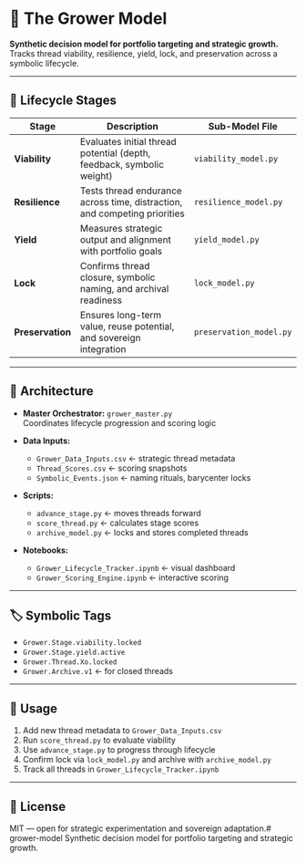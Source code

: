 # 🌱 The Grower Model

**Synthetic decision model for portfolio targeting and strategic growth.**  
Tracks thread viability, resilience, yield, lock, and preservation across a symbolic lifecycle.

---

## 🔁 Lifecycle Stages

| Stage         | Description                                                                 | Sub-Model File             |
|---------------|-----------------------------------------------------------------------------|----------------------------|
| **Viability** | Evaluates initial thread potential (depth, feedback, symbolic weight)       | `viability_model.py`       |
| **Resilience**| Tests thread endurance across time, distraction, and competing priorities   | `resilience_model.py`      |
| **Yield**     | Measures strategic output and alignment with portfolio goals                | `yield_model.py`           |
| **Lock**      | Confirms thread closure, symbolic naming, and archival readiness            | `lock_model.py`            |
| **Preservation**| Ensures long-term value, reuse potential, and sovereign integration       | `preservation_model.py`    |

---

## 🧠 Architecture

- **Master Orchestrator:** `grower_master.py`  
  Coordinates lifecycle progression and scoring logic

- **Data Inputs:**  
  - `Grower_Data_Inputs.csv` ← strategic thread metadata  
  - `Thread_Scores.csv` ← scoring snapshots  
  - `Symbolic_Events.json` ← naming rituals, barycenter locks

- **Scripts:**  
  - `advance_stage.py` ← moves threads forward  
  - `score_thread.py` ← calculates stage scores  
  - `archive_model.py` ← locks and stores completed threads

- **Notebooks:**  
  - `Grower_Lifecycle_Tracker.ipynb` ← visual dashboard  
  - `Grower_Scoring_Engine.ipynb` ← interactive scoring

---

## 🏷️ Symbolic Tags

- `Grower.Stage.viability.locked`  
- `Grower.Stage.yield.active`  
- `Grower.Thread.Xo.locked`  
- `Grower.Archive.v1` ← for closed threads

---

## 🔮 Usage

1. Add new thread metadata to `Grower_Data_Inputs.csv`  
2. Run `score_thread.py` to evaluate viability  
3. Use `advance_stage.py` to progress through lifecycle  
4. Confirm lock via `lock_model.py` and archive with `archive_model.py`  
5. Track all threads in `Grower_Lifecycle_Tracker.ipynb`

---

## 📜 License

MIT — open for strategic experimentation and sovereign adaptation.# grower-model
Synthetic decision model for portfolio targeting and strategic growth.
